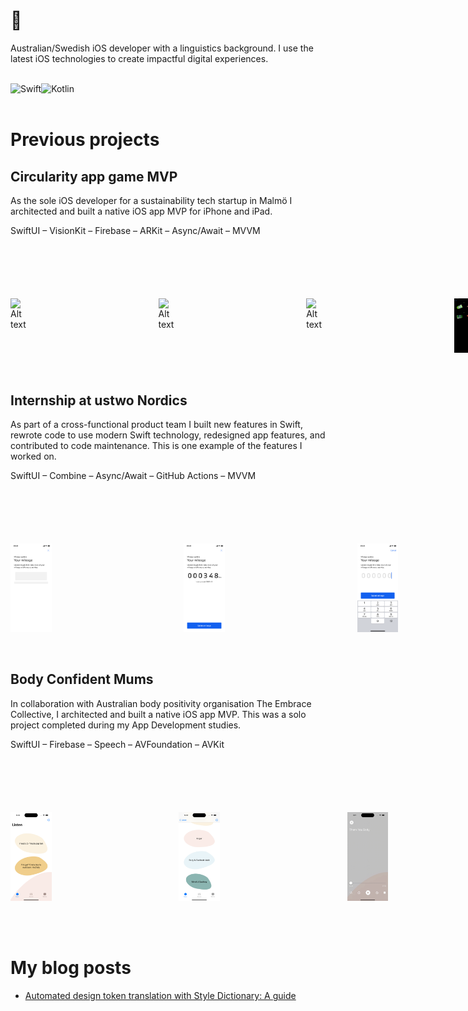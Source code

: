 # 👋

Australian/Swedish iOS developer with a linguistics background. I use the latest iOS technologies to create impactful digital experiences.

<br/>

<div>
  <img align="left" alt="Swift" src="https://img.shields.io/badge/Swift-F05138.svg?style=for-the-badge&logo=Swift&logoColor=white"/>
  <img align="left" alt="Kotlin" src="https://img.shields.io/badge/Kotlin-7F52FF.svg?style=for-the-badge&logo=Kotlin&logoColor=white"/>
</div>

<br/>
<br/>

# Previous projects

## Circularity app game MVP 
As the sole iOS developer for a sustainability tech startup in Malmö I architected and built a native iOS app MVP for iPhone and iPad. 

SwiftUI – VisionKit – Firebase – ARKit – Async/Await – MVVM

<div style="margin-top:100px; display:flex; column-gap: 100px">
  <img width=13% src="images/Falling-toys-GG.gif" alt="Alt text" title="Optional title"/>
  &nbsp;&nbsp;&nbsp;
  <img width=13% src="images/GG-AR.gif" alt="Alt text" title="Optional title"/>
    &nbsp;&nbsp;&nbsp;
  <img width=13% src="images/GG-scan.gif" alt="Alt text" title="Optional title"/>
    &nbsp;&nbsp;&nbsp;
  <img width=13% src="images/IMG_0223.PNG" alt="Alt text" title="Optional title"/>
</div>

<br/>
<br/>

## Internship at ustwo Nordics
As part of a cross-functional product team I built new features in Swift, rewrote code to use modern Swift technology, redesigned app features, and contributed to code maintenance. This is one example of the features I worked on.

SwiftUI – Combine – Async/Await – GitHub Actions – MVVM

<div style="margin-top:100px; display:flex; column-gap: 100px">
  <img width=13% src="images/SkeletonScreen.png" alt="Alt text" title="Optional title"/>
    &nbsp;&nbsp;&nbsp;
  <img width=13% src="images/YourMileage.png" alt="Alt text" title="Optional title"/>
    &nbsp;&nbsp;&nbsp;
  <img width=13% src="images/MilageInput.png" alt="Alt text" title="Optional title"/>
    &nbsp;&nbsp;&nbsp;
  <img width=13% src="images/Success.png" alt="Alt text" title="Optional title"/>
</div>

<br/>
<br/>

## Body Confident Mums
In collaboration with Australian body positivity organisation The Embrace Collective, I architected and built a native iOS app MVP. This was a solo project completed during my App Development studies.

SwiftUI – Firebase – Speech – AVFoundation – AVKit

<div style="margin-top:100px; display:flex; column-gap: 100px">
  <img width=13% src="images/ListenTab.png" alt="Alt text" title="Optional title"/>
    &nbsp;
  <img width=13% src="images/Listen10minRecordings.png" alt="Alt text" title="Optional title"/>
    &nbsp;
  <img width=13% src="images/ThankYouBody-iPhone14Pro.gif" alt="Alt text" title="Optional title"/>
    &nbsp;
  <img width=13% src="images/JournalTabCategories.png" alt="Alt text" title="Optional title"/>
    &nbsp;
  <img width=13% src="images/JournalPromptsBeThankful.png" alt="Alt text" title="Optional title"/>
    &nbsp;
  <img width=13% src="images/JournalingSpeechToText-iPhone14Pro.gif" alt="Alt text" title="Optional title"/>
    &nbsp;
  <img width=13% src="images/BeKindChatbot-iPhone14Pro.gif" alt="Alt text" title="Optional title"/>
</div>

<br/>
<br/>


<br/>

# My blog posts

<!-- BLOG-POST-LIST:START -->
- [Automated design token translation with Style Dictionary: A guide](https://medium.com/@joyager/automated-design-token-translation-with-style-dictionary-2a8a3eab7e7c?source=rss-97bdfb24eaa1------2)
<!-- BLOG-POST-LIST:END -->


